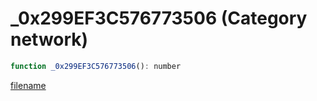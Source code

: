 # _0x299EF3C576773506 (Category network)

```js
function _0x299EF3C576773506(): number
```

[filename](_0x299EF3C576773506_m.md ':include')